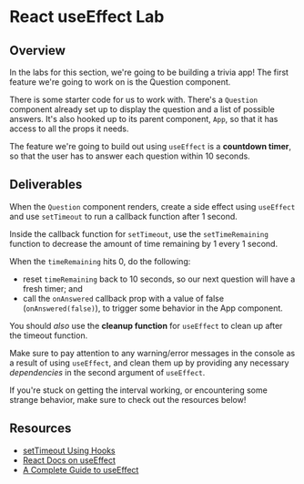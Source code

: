 # React useEffect Lab

## Overview

In the labs for this section, we're going to be building a trivia app! The first
feature we're going to work on is the Question component.

There is some starter code for us to work with. There's a `Question` component
already set up to display the question and a list of possible answers. It's also
hooked up to its parent component, `App`, so that it has access to all the props
it needs.

The feature we're going to build out using `useEffect` is a **countdown timer**,
so that the user has to answer each question within 10 seconds.

## Deliverables

When the `Question` component renders, create a side effect using `useEffect` and
use `setTimeout` to run a callback function after 1 second.

Inside the callback function for `setTimeout`, use the `setTimeRemaining`
function to decrease the amount of time remaining by 1 every 1 second.

When the `timeRemaining` hits 0, do the following:

- reset `timeRemaining` back to 10 seconds, so our next question will have a
  fresh timer; and
- call the `onAnswered` callback prop with a value of false
  (`onAnswered(false)`), to trigger some behavior in the App component.

You should _also_ use the **cleanup function** for `useEffect` to clean up after the timeout function.

Make sure to pay attention to any warning/error messages in the console as a
result of using `useEffect`, and clean them up by providing any necessary
_dependencies_ in the second argument of `useEffect`.

If you're stuck on getting the interval working, or encountering some strange
behavior, make sure to check out the resources below!

## Resources

- [setTimeout Using Hooks](https://upmostly.com/tutorials/settimeout-in-react-components-using-hooks)
- [React Docs on useEffect][useeffect-hook]
- [A Complete Guide to useEffect](https://overreacted.io/a-complete-guide-to-useeffect/)

[side-effects]: https://en.wikipedia.org/wiki/Side_effect_(computer_science)#:~:text=In%20computer%20science%2C%20an%20operation,the%20invoker%20of%20the%20operation.
[useeffect-hook]: https://reactjs.org/docs/hooks-effect.html
